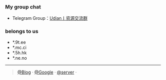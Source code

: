 ### My group chat

- Telegram Group：[Udian丨资源交流群](https://t.me/udian6)


### belongs to us

- *.9t.ee
- *.mc.ci
- *.5h.hk
- *.ne.no

---

> [@Blog](https://blog.mc.ci) · [@Google](https://www.9t.ee) · [@server](https://dn.mc.ci/server.html) · 


